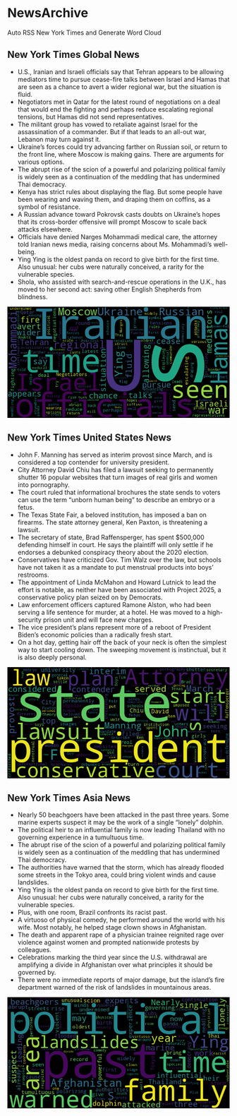 # NewsArchive
Auto RSS New York Times and Generate Word Cloud

## New York Times Global News
* U.S., Iranian and Israeli officials say that Tehran appears to be allowing mediators time to pursue cease-fire talks between Israel and Hamas that are seen as a chance to avert a wider regional war, but the situation is fluid.
* Negotiators met in Qatar for the latest round of negotiations on a deal that would end the fighting and perhaps reduce escalating regional tensions, but Hamas did not send representatives.
* The militant group has vowed to retaliate against Israel for the assassination of a commander. But if that leads to an all-out war, Lebanon may turn against it.
* Ukraine’s forces could try advancing farther on Russian soil, or return to the front line, where Moscow is making gains. There are arguments for various options.
* The abrupt rise of the scion of a powerful and polarizing political family is widely seen as a continuation of the meddling that has undermined Thai democracy.
* Kenya has strict rules about displaying the flag. But some people have been wearing and waving them, and draping them on coffins, as a symbol of resistance.
* A Russian advance toward Pokrovsk casts doubts on Ukraine’s hopes that its cross-border offensive will prompt Moscow to scale back attacks elsewhere.
* Officials have denied Narges Mohammadi medical care, the attorney told Iranian news media, raising concerns about Ms. Mohammadi’s well-being.
* Ying Ying is the oldest panda on record to give birth for the first time. Also unusual: her cubs were naturally conceived, a rarity for the vulnerable species.
* Shola, who assisted with search-and-rescue operations in the U.K., has moved to her second act: saving other English Shepherds from blindness.

![Global](./global.png)
## New York Times United States News
* John F. Manning has served as interim provost since March, and is considered a top contender for university president.
* City Attorney David Chiu has filed a lawsuit seeking to permanently shutter 16 popular websites that turn images of real girls and women into pornography.
* The court ruled that informational brochures the state sends to voters can use the term “unborn human being” to describe an embryo or a fetus.
* The Texas State Fair, a beloved institution, has imposed a ban on firearms. The state attorney general, Ken Paxton, is threatening a lawsuit.
* The secretary of state, Brad Raffensperger, has spent $500,000 defending himself in court. He says the plaintiff will only settle if he endorses a debunked conspiracy theory about the 2020 election.
* Conservatives have criticized Gov. Tim Walz over the law, but schools have not taken it as a mandate to put menstrual products into boys’ restrooms.
* The appointment of Linda McMahon and Howard Lutnick to lead the effort is notable, as neither have been associated with Project 2025, a conservative policy plan seized on by Democrats.
* Law enforcement officers captured Ramone Alston, who had been serving a life sentence for murder, at a hotel. He was moved to a high-security prison unit and will face new charges.
* The vice president’s plans represent more of a reboot of President Biden’s economic policies than a radically fresh start.
* On a hot day, getting hair off the back of your neck is often the simplest way to start cooling down. The sweeping movement is instinctual, but it is also deeply personal.

![US](./usnews.png)
## New York Times Asia News
* Nearly 50 beachgoers have been attacked in the past three years. Some marine experts suspect it may be the work of a single “lonely” dolphin.
* The political heir to an influential family is now leading Thailand with no governing experience in a tumultuous time.
* The abrupt rise of the scion of a powerful and polarizing political family is widely seen as a continuation of the meddling that has undermined Thai democracy.
* The authorities have warned that the storm, which has already flooded some streets in the Tokyo area, could bring violent winds and cause landslides.
* Ying Ying is the oldest panda on record to give birth for the first time. Also unusual: her cubs were naturally conceived, a rarity for the vulnerable species.
* Plus, with one room, Brazil confronts its racist past.
* A virtuoso of physical comedy, he performed around the world with his wife. Most notably, he helped stage clown shows in Afghanistan.
* The death and apparent rape of a physician trainee reignited rage over violence against women and prompted nationwide protests by colleagues.
* Celebrations marking the third year since the U.S. withdrawal are amplifying a divide in Afghanistan over what principles it should be governed by.
* There were no immediate reports of major damage, but the island’s fire department warned of the risk of landslides in mountainous areas.

![Asian](./asian.png)
